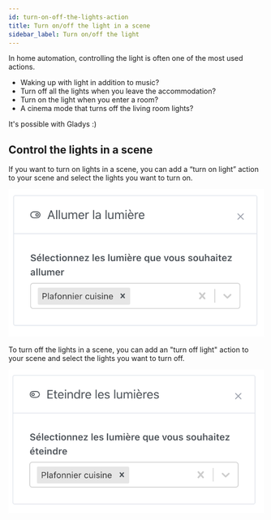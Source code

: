 ```yaml
---
id: turn-on-off-the-lights-action
title: Turn on/off the light in a scene
sidebar_label: Turn on/off the light
---
```


In home automation, controlling the light is often one of the most used actions.

- Waking up with light in addition to music?
- Turn off all the lights when you leave the accommodation?
- Turn on the light when you enter a room?
- A cinema mode that turns off the living room lights?

It's possible with Gladys :)

## Control the lights in a scene

If you want to turn on lights in a scene, you can add a “turn on light” action to your scene and select the lights you want to turn on.

![Turn on the lights](../../static/img/docs/en/scenes/turn-on-off-the-lights-action/turn-on.png)

To turn off the lights in a scene, you can add an "turn off light" action to your scene and select the lights you want to turn off.

![Turn off the lights](../../static/img/docs/en/scenes/turn-on-off-the-lights-action/turn-off.png)
